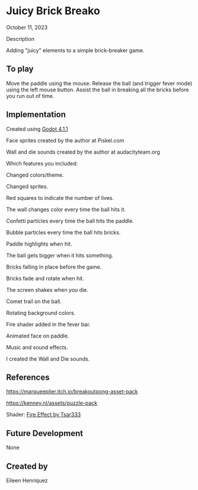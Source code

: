# Juicy Brick Breako

October 11, 2023

Description

Adding "juicy" elements to a simple brick-breaker game.

## To play

Move the paddle using the mouse. Release the ball (and trigger fever mode) using the left mouse button. Assist the ball in breaking all the bricks before you run out of time.

## Implementation

Created using [Godot 4.1.1](https://godotengine.org/download)

Face sprites created by the author at Piskel.com

Wall and die sounds created by the author at audacityteam.org

Which features you included:

Changed colors/theme.

Changed sprites.

Red squares to indicate the number of lives. 

The wall changes color every time the ball hits it.

Confetti particles every time the ball hits the paddle.

Bubble particles every time the ball hits bricks.

Paddle highlights when hit.

The ball gets bigger when it hits something.

Bricks falling in place before the game.

Bricks fade and rotate when hit.

The screen shakes when you die.

Comet trail on the ball.

Rotating background colors.

Fire shader added in the fever bar.

Animated face on paddle.

Music and sound effects.

I created the Wall and Die sounds. 



## References

https://marqueeplier.itch.io/breakoutpong-asset-pack

https://kenney.nl/assets/puzzle-pack

Shader: [Fire Effect by Tsar333](https://godotshaders.com/shader/fire-effect/)

## Future Development
None

## Created by
Eileen Henriquez
